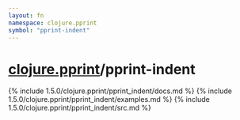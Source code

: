 ```yaml
---
layout: fn
namespace: clojure.pprint
symbol: "pprint-indent"
---
```


# [clojure.pprint](../)/pprint-indent

{% include 1.5.0/clojure.pprint/pprint_indent/docs.md %}
{% include 1.5.0/clojure.pprint/pprint_indent/examples.md %}
{% include 1.5.0/clojure.pprint/pprint_indent/src.md %}

